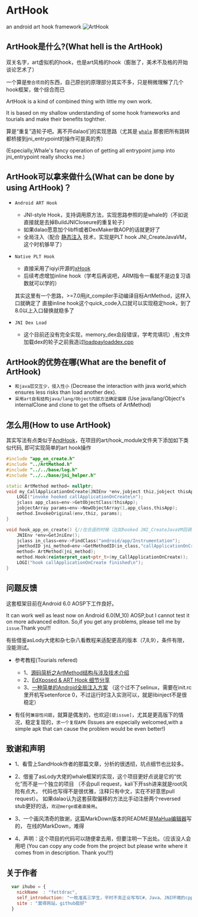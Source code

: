 # ArtHook
an android art hook framework
![ArtHook](mahua-logo.jpg)
## ArtHook是什么?(What hell is the ArtHook)
双关名字，art虚拟机的hook，也是art风格的hook（膨胀了，美术不及格的开始谈论艺术了）

一个算是`整合项目`的东西，自己原创的原理部分其实不多，只是稍微理解了几个hook框架，做个综合而已

ArtHook is a kind of combined thing with little my own work.

It is based on my shallow understanding of some hook frameworks and tourials and make their benefits toghther.

算是“重复”造轮子吧。离不开dalao们的实现思路（尤其是
[`whale`](https://github.com/asLody/whale)
那套把所有跳转都桥接到jni_entrypoint的操作可是真的秀）

(Especially,Whale's fancy operation of getting all entrypoint jump into jni_entrypoint really shocks me.)

## ArtHook可以拿来做什么(What can be done by using ArtHook)？

* `Android ART Hook`
    *  JNI-style Hook，支持调用原方法，实现思路参照的是whale的（不如说直接就是去掉BuildJNICloseure的重复轮子）
    *  如果dalao愿意加个libffi或者DexMaker做AOP的话就更好了
    *  全局注入（配合
    [静态注入](https://bbs.pediy.com/thread-224297.htm)
    技术，实现是PLT hook JNI_CreateJavaVM，这个时机够早了）
* `Native PLT Hook`
    * 直接采用了iqiyi开源的[xHook](https://github.com/iqiyi/xHook)
    * 后续考虑增加inline hook（学考后再说吧，ARM指令一看就不是边复习语数就可以学的）
    
    其实这里有一个思路，>=7.0用jit_compiler手动编译目标ArtMethod，这样入口就确定了
    直接inline hook这个quick_code入口就可以实现稳定hook，到了8.0以上入口替换就稳多了

* `JNI Dex Load`
    * 这个目前还没有完全实现，memory_dex会段错误，学考完填坑）,有文件加载dex的轮子之前我造过[loadpayloaddex.cpp](https://github.com/fettdrac/android-act-montior/blob/master/loadpayloaddex.cpp)

## ArtHook的优势在哪(What are the benefit of ArtHook)

* `和java层交互少，侵入性小`
    (Decrease the interaction with java world,which ensures less risks than load another dex).
* `采用art自有结构java/lang/Object内部方法确定偏移`
    (Use java/lang/Object's internalClone and clone to get the offsets of ArtMethod)

## 怎么用(How to use ArtHook)
其实写法有点类似于[AndHook](https://github.com/asLody/AndHook)，在项目的art/hook_module文件夹下添加如下类似代码,
即可实现简单的art hook操作
```cpp
#include "app_on_create.h"
#include "../ArtMethod.h"
#include "../../base/log.h"
#include "../../base/jni_helper.h"

static ArtMethod method= nullptr;
void my_CallApplicationOnCreate(JNIEnv *env,jobject thiz,jobject thisApp){
    LOGI("invoke hooked callApplicationOnCreate\n");
    jclass app_class=env->GetObjectClass(thisApp);
    jobjectArray params=env->NewObjectArray(1,app_class,thisApp);
    method.InvokeOriginal(env,thiz, params);
}

void hook_app_on_create() {//在合适的时候（比如hooked JNI_CreateJavaVM回调中调用这个方法）
    JNIEnv *env=GetJniEnv();
    jclass in_class=env->FindClass("android/app/Instrumentation");
    jmethodID jni_method=env->GetMethodID(in_class,"callApplicationOnCreate","(Landroid/app/Application;)V");
    method= ArtMethod(jni_method);
    method.Hook(reinterpret_cast<ptr_t>(my_CallApplicationOnCreate));
    LOGI("hook callApplicationOnCreate finished\n");
}
```

## 问题反馈
这套框架目前在Android 6.0 AOSP下工作良好。

It can work well as least now on Android 6.0(M_10) AOSP,but I cannot test it on more advanced editon.
So,if you get any problems, please tell me by `issue`.Thank you!!!

有些借鉴asLody大佬和杂七杂八看教程来适配更高的版本（7,8,9），条件有限，没能测试。

* 参考教程(Tourials refered)

    * 1、[源码简析之ArtMethod结构与涉及技术介绍](https://bbs.pediy.com/thread-248898.htm)
    * 2、[EdXposed & ART Hook 细节分享](https://bbs.pediy.com/thread-250601.htm)
    * 3、[一种简单的Android全局注入方案](https://bbs.pediy.com/thread-224191.htm)
    （这个过不了selinux，需要在init.rc里开机写setenforce 0，不过运行时注入实测可以，就是libinject不是很稳定）


* 有任何`兼容性问题`，就算是偶发的，也欢迎`[提issue]`，尤其是更高版下的情况，稳定复现的，`求一个复现APK`
    (Issues are especially welcomed,with a simple apk that can cause the problem would be even better!)


## 致谢和声明

* 1、看雪上SandHook作者的那篇文章，分析的很透彻，坑点细节也比较多。
* 2、借鉴了asLody大佬的whale框架的实现，这个项目更好点说是它的“优化”而不是一个独立的项目
    （不会pull request，kali下开ssh进来就是root风险有点大，
    代码也写得不是很优雅，注释只有中文，实在不好意思pull request）。
    如果dalao认为这套获取偏移的方法比手动注册两个reversed stub更好的话，`欢迎merge或者直接用`。
* 3、一个画风清奇的致谢，这篇MarkDown版本的README是[MaHua编辑器](http://mahua.jser.me/)写的，
    在线的MarkDown，难得

* 4、声明：这个项目的代码可以随便拿去用，但要注明一下出处。（应该没人会用吧
    (You can copy any code from the project but please write where it comes from in description. Thank you!!!)

## 关于作者

```javascript
  var ihubo = {
    nickName  : "fettdrac",
    self_introduction: "一枚准高三学生，平时不务正业写写C#、Java、JNI环境的cpp",
    site : "莫得网站，github挺好"
  }
```
